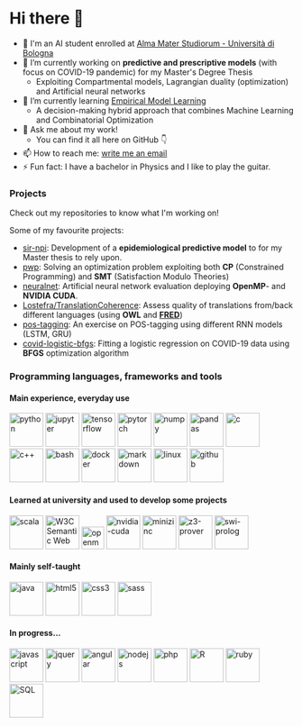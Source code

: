 # Hi there 👋

<!--
**michimichiamo/michimichiamo** is a ✨ _special_ ✨ repository because its `README.md` (this file) appears on your GitHub profile.
-->

- 📖 I'm an AI student enrolled at [Alma Mater Studiorum - Università di Bologna](https://corsi.unibo.it/2cycle/artificial-intelligence/index.html)
- 🔭 I’m currently working on **predictive and prescriptive models** (with focus on COVID-19 pandemic) for my Master's Degree Thesis
  - Exploiting Compartmental models, Lagrangian duality (optimization) and Artificial neural networks
- 🌱 I’m currently learning [Empirical Model Learning](https://emlopt.github.io/)
  - A decision-making hybrid approach that combines Machine Learning and Combinatorial Optimization
- 💬 Ask me about my work!
  - You can find it all here on GitHub 👇
- 📫 How to reach me: [write me an email](mailto:michele.iannello@studio.unibo.it)
- ⚡ Fun fact: I have a bachelor in Physics and I like to play the guitar.

### Projects
Check out my repositories to know what I'm working on!

Some of my favourite projects:
- [sir-npi](https://github.com/michimichiamo/sir-npi): Development of a **epidemiological predictive model** to for my Master thesis to rely upon.
- [pwp](https://github.com/michimichiamo/pwp): Solving an optimization problem exploiting both **CP** (Constrained Programming) and **SMT** (Satisfaction Modulo Theories)
- [neuralnet](https://github.com/michimichiamo/neuralnet): Artificial neural network evaluation deploying **OpenMP**- and **NVIDIA CUDA**.
- [Lostefra/TranslationCoherence](https://github.com/Lostefra/TranslationCoherence): Assess quality of translations from/back different languages (using **OWL** and [**FRED**](http://wit.istc.cnr.it/stlab-tools/fred/))
- [pos-tagging](https://github.com/michimichiamo/pos-tagging): An exercise on POS-tagging using different RNN models (LSTM, GRU)
- [covid-logistic-bfgs](https://github.com/michimichiamo/covid-logistic-bfgs): Fitting a logistic regression on COVID-19 data using **BFGS** optimization algorithm


### Programming languages, frameworks and tools

#### Main experience, everyday use
  <a href="https://www.python.org/"><img alt="python" height=60 src="https://cdn.jsdelivr.net/gh/devicons/devicon/icons/python/python-original-wordmark.svg" /></a>
  <a href="https://jupyter.org/"><img alt="jupyter" height=60 src="https://cdn.jsdelivr.net/gh/devicons/devicon/icons/jupyter/jupyter-original-wordmark.svg" /></a>
  <a href="https://www.tensorflow.org/"><img alt="tensorflow" height=60 src="https://cdn.jsdelivr.net/gh/devicons/devicon/icons/tensorflow/tensorflow-original.svg" /></a>
  <a href="https://pytorch.org/"><img alt="pytorch" height=60 src=https://www.vectorlogo.zone/logos/pytorch/pytorch-icon.svg /></a>
  <a href="https://numpy.org/"><img alt="numpy" height=60 src="https://cdn.jsdelivr.net/gh/devicons/devicon/icons/numpy/numpy-original.svg" /></a>
  <a href="https://pandas.pydata.org/"><img alt ="pandas" height=60 src="https://cdn.jsdelivr.net/gh/devicons/devicon/icons/pandas/pandas-original-wordmark.svg" /></a>
  <a href="https://www.iso.org/standard/74528.html"><img alt="c" height=60 src="https://cdn.jsdelivr.net/gh/devicons/devicon/icons/c/c-original.svg" /></a>
  <a href="https://isocpp.org/"><img alt="c++" height=60 src="https://cdn.jsdelivr.net/gh/devicons/devicon/icons/cplusplus/cplusplus-original.svg" /></a>
  <a href="https://www.gnu.org/software/bash/"><img alt="bash" height=60 src="https://cdn.jsdelivr.net/gh/devicons/devicon/icons/bash/bash-original.svg" /></a>
  <a href="https://www.docker.com/"><img alt="docker" height=60 src="https://cdn.jsdelivr.net/gh/devicons/devicon/icons/docker/docker-original-wordmark.svg" /></a>
  <a href="https://daringfireball.net/projects/markdown/"><img alt="markdown" height=60 src="https://cdn.jsdelivr.net/gh/devicons/devicon/icons/markdown/markdown-original.svg" /></a>
  <a href="https://www.linux.org/"><img alt="linux" height=60 src="https://cdn.jsdelivr.net/gh/devicons/devicon/icons/linux/linux-original.svg" /></a>
  <a href="https://github.com/"><img alt="github" height=60 src="https://cdn.jsdelivr.net/gh/devicons/devicon/icons/github/github-original-wordmark.svg" /></a>

#### Learned at university and used to develop some projects
  <a href="https://www.scala-lang.org/"><img alt="scala" height=60 src="https://cdn.jsdelivr.net/gh/devicons/devicon/icons/scala/scala-original-wordmark.svg" /></a>
  <a href="http://www.w3.org/2001/sw/"><img alt="W3C Semantic Web" height=60 src="https://user-images.githubusercontent.com/33673888/143017073-8f2a6143-ffa1-4cfa-8341-15d8afb0ef4d.png" /></a>
  <a href="https://www.openmp.org/"><img alt="openmp" height=40 src="https://www.openmp.org/wp-content/uploads/openmp-header-logo-100h.png" /></a>
  <a href="https://developer.nvidia.com/cuda-zone"><img alt="nvidia-cuda" height=60 src=https://www.vectorlogo.zone/logos/nvidia/nvidia-ar21.svg /></a>
  <a href="https://www.minizinc.org/"><img alt="minizinc" height=60 src="https://www.minizinc.org/MiniZn_logo.png" /></a>
  <a href="https://github.com/Z3Prover/z3"><img alt="z3-prover" height=60 src="https://avatars.githubusercontent.com/u/11668813?s=200&v=4" /></a>
  <a href="https://www.swi-prolog.org/"><img alt="swi-prolog" height=60 src="https://aws1.discourse-cdn.com/free1/uploads/swiprolog/original/1X/73ebf150a3746e8f54f93423fb28d18c434847c9.png" height=60 /></a>
#### Mainly self-taught
  <a href="https://www.java.com/"><img alt="java" height=60 src="https://cdn.jsdelivr.net/gh/devicons/devicon/icons/java/java-original-wordmark.svg" /></a>
  <a href="https://html.spec.whatwg.org/multipage/"><img alt="html5" height=60 src="https://cdn.jsdelivr.net/gh/devicons/devicon/icons/html5/html5-original-wordmark.svg" /></a>
  <a href="https://www.w3.org/TR/CSS/"><img alt="css3" height=60 src="https://cdn.jsdelivr.net/gh/devicons/devicon/icons/css3/css3-original-wordmark.svg" /></a>
  <a href="https://sass-lang.com/"><img alt="sass" height=60 src="https://cdn.jsdelivr.net/gh/devicons/devicon/icons/sass/sass-original.svg" /></a>
#### In progress...
<p>
  <a href="https://www.ecma-international.org/publications-and-standards/standards/ecma-262/"><img alt="javascript" height=60 src="https://cdn.jsdelivr.net/gh/devicons/devicon/icons/javascript/javascript-original.svg" /></a>
  <a href="https://jquery.com/"><img alt="jquery" height=60 src="https://cdn.jsdelivr.net/gh/devicons/devicon/icons/jquery/jquery-original-wordmark.svg" /></a>
  <a href="https://angular.io/"><img alt="angular" height=60 src="https://cdn.jsdelivr.net/gh/devicons/devicon/icons/angularjs/angularjs-original.svg" /></a>
  <a href="https://nodejs.org/"><img alt="nodejs" height=60 src="https://cdn.jsdelivr.net/gh/devicons/devicon/icons/nodejs/nodejs-original.svg" /></a>
  <a href="https://www.php.net/"><img alt="php" height=60 src="https://cdn.jsdelivr.net/gh/devicons/devicon/icons/php/php-original.svg" /></a>
  <a href="https://www.r-project.org/"><img alt="R" height=60 src="https://cdn.jsdelivr.net/gh/devicons/devicon/icons/r/r-original.svg" /></a>
  <a href="https://www.ruby-lang.org/"><img alt="ruby" height=60 src="https://cdn.jsdelivr.net/gh/devicons/devicon/icons/ruby/ruby-original-wordmark.svg" /></a>
  <a href="https://www.iso.org/standard/63555.html"><img alt="SQL" height=60 src="https://cdn.jsdelivr.net/gh/devicons/devicon/icons/mysql/mysql-original-wordmark.svg" /></a>
</p>



